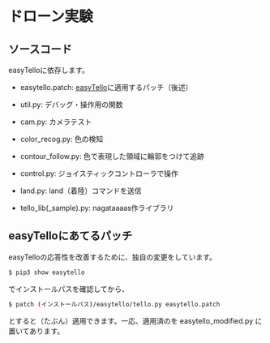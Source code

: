# ドローン実験

## ソースコード

easyTelloに依存します。

- easytello.patch: [easyTello](https://github.com/Virodroid/easyTello)に適用するパッチ（後述）
- util.py: デバッグ・操作用の関数
- cam.py: カメラテスト
- color_recog.py: 色の検知
- contour_follow.py: 色で表現した領域に輪郭をつけて追跡
- control.py: ジョイスティックコントローラで操作
- land.py: land（着陸）コマンドを送信

- tello_lib(_sample).py: nagataaaas作ライブラリ

## easyTelloにあてるパッチ

easyTelloの応答性を改善するために、独自の変更をしています。

```bash
$ pip3 show easytello 
```

でインストールパスを確認してから、

```bash
$ patch (インストールパス)/easytello/tello.py easytello.patch 
```

とすると（たぶん）適用できます。一応、適用済のを easytello_modified.py に置いてあります。
